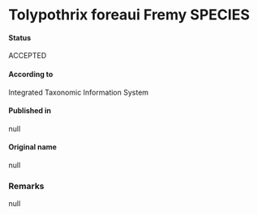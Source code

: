 # Tolypothrix foreaui Fremy SPECIES

#### Status
ACCEPTED

#### According to
Integrated Taxonomic Information System

#### Published in
null

#### Original name
null

### Remarks
null